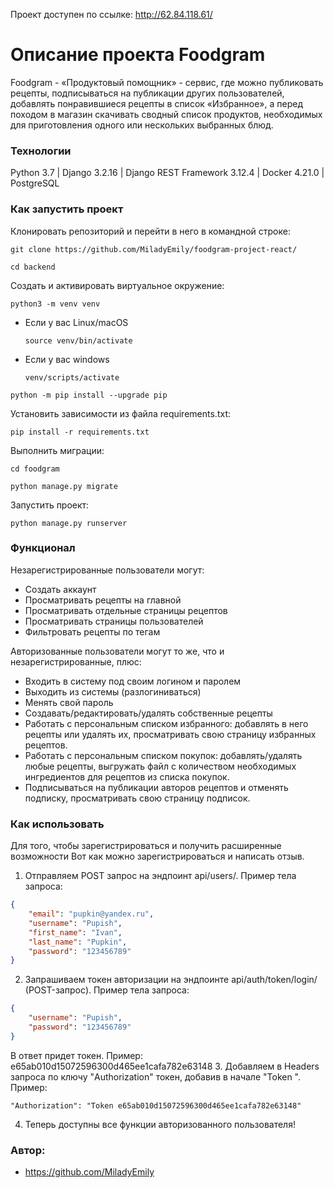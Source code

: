 Проект доступен по ссылке: http://62.84.118.61/

# Описание проекта Foodgram

Foodgram - «Продуктовый помощник» - сервис, где можно публиковать рецепты, подписываться на публикации других пользователей, добавлять понравившиеся рецепты в список «Избранное», а перед походом в магазин скачивать сводный список продуктов, необходимых для приготовления одного или нескольких выбранных блюд.

### Технологии

Python 3.7 | Django 3.2.16 | Django REST Framework 3.12.4 | Docker 4.21.0 | PostgreSQL

### Как запустить проект

Клонировать репозиторий и перейти в него в командной строке:

```
git clone https://github.com/MiladyEmily/foodgram-project-react/
```

```
cd backend
```

Cоздать и активировать виртуальное окружение:

```
python3 -m venv venv
```

* Если у вас Linux/macOS

    ```
    source venv/bin/activate
    ```

* Если у вас windows

    ```
    venv/scripts/activate
    ```

```
python -m pip install --upgrade pip
```

Установить зависимости из файла requirements.txt:

```
pip install -r requirements.txt
```

Выполнить миграции:
```
cd foodgram
```

```
python manage.py migrate
```

Запустить проект:

```
python manage.py runserver
```
### Функционал
Незарегистрированные пользователи могут:
- Создать аккаунт
- Просматривать рецепты на главной
- Просматривать отдельные страницы рецептов
- Просматривать страницы пользователей
- Фильтровать рецепты по тегам

Авторизованные пользователи могут то же, что и незарегистрированные, плюс:
- Входить в систему под своим логином и паролем
- Выходить из системы (разлогиниваться)
- Менять свой пароль
- Создавать/редактировать/удалять собственные рецепты
- Работать с персональным списком избранного: добавлять в него рецепты или удалять их, просматривать свою страницу избранных рецептов.
- Работать с персональным списком покупок: добавлять/удалять любые рецепты, выгружать файл с количеством необходимых ингредиентов для рецептов из списка покупок.
- Подписываться на публикации авторов рецептов и отменять подписку, просматривать свою страницу подписок.

### Как использовать
Для того, чтобы зарегистрироваться и получить расширенные возможности 
Вот как можно зарегистрироваться и написать отзыв.
1. Отправляем POST запрос на эндпоинт api/users/. Пример тела запроса:
```json
{
    "email": "pupkin@yandex.ru",
    "username": "Pupish",
    "first_name": "Ivan",
    "last_name": "Pupkin",
    "password": "123456789"
}
```
2. Запрашиваем токен авторизации на эндпоинте api/auth/token/login/ (POST-запрос). Пример тела запроса:
```json
{
    "username": "Pupish",
    "password": "123456789"
}
```
В ответ придет токен. Пример: e65ab010d15072596300d465ee1cafa782e63148
3. Добавляем в Headers запроса по ключу "Authorization" токен, добавив в начале "Token ". Пример:
```
"Authorization": "Token e65ab010d15072596300d465ee1cafa782e63148"
```
4. Теперь доступны все функции авторизованного пользователя!

### Автор:

- https://github.com/MiladyEmily
